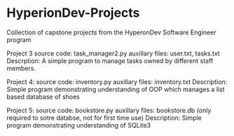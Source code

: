 # HyperionDev-Projects
Collection of capstone projects from the HyperonDev Software Engineer program

Project 3
source code: task_manager2.py
auxillary files: user.txt, tasks.txt
Descrption: A simple program to manage tasks owned by different staff members. 

Project 4:
source code: inventory.py
auxillary files: inventory.txt
Description: Simple program demonstrating understanding of OOP which manages a list based database of shoes

Project 5:
source code: bookstore.py
auxillary files: bookstore.db (only required to sotre databse, not for first time use)
Description: Simple program demonstrating understanding of SQLite3
